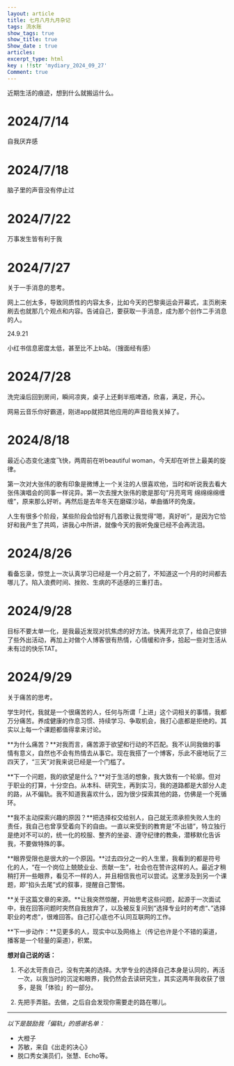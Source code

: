 ```yaml
---
layout: article
title: 七月八月九月杂记
tags: 流水账
show_tags: true
show_title: true
Show_date : true
articles:
excerpt_type: html
key : !!str 'mydiary_2024_09_27'
Comment: true
---
```


近期生活的痕迹，想到什么就搬运什么。

<!--more-->

# 2024/7/14

自我厌弃感

# 2024/7/18

脑子里的声音没有停止过

# 2024/7/22

万事发生皆有利于我

# 2024/7/27

关于一手消息的思考。

网上二创太多，导致同质性的内容太多，比如今天的巴黎奥运会开幕式，主页刷来刷去也就那几个观点和内容。告诫自己，要获取一手消息，成为那个创作二手消息的人。

24.9.21

小红书信息密度太低，甚至比不上b站。（搜面经有感）

# 2024/7/28

洗完澡后回到房间，瞬间凉爽，桌子上还剩半瓶啤酒，欣喜，满足，开心。

网易云音乐你好霸道，刚进app就把其他应用的声音给我关掉了。

# 2024/8/18

最近心态变化速度飞快，两周前在听beautiful woman，今天却在听世上最美的旋律。

第一次对大张伟的歌有印象是微博上一个关注的人很喜欢他，当时和听说我去看大张伟演唱会的同事一样诧异。第一次去搜大张伟的歌是那句“月亮弯弯 绵绵绵绵缠缠”，原来那么好听。再然后是去年冬天在磨碟沙站，单曲循环的免废。

人生有很多个阶段，某些阶段会恰好有几首歌让我觉得“嗯，真好听”，是因为它恰好和我产生了共鸣，讲我心中所讲，就像今天的我听免废已经不会再流泪。

# 2024/8/26

看备忘录，惊觉上一次认真学习已经是一个月之前了，不知道这一个月的时间都去哪儿了。陷入浪费时间、挫败、生病的不适感的三重打击。

# 2024/9/28

目标不要太单一化，是我最近发现对抗焦虑的好方法。快离开北京了，给自己安排了些外出活动，再加上对做个人博客很有热情，心情缓和许多，拾起一些对生活从未有过的快乐TAT。

# 2024/9/29

关于痛苦的思考。

学生时代，我就是一个很痛苦的人，任何与所谓「上进」这个词相关的事情，我都万分痛苦。养成健康的作息习惯、持续学习、争取机会，我打心底都是拒绝的。其实以上每一个课题都值得拿来讨论。

**为什么痛苦？**对我而言，痛苦源于欲望和行动的不匹配。我不认同我做的事情有意义，自然也不会有热情去从事它。现在我搭了一个博客，乐此不疲地玩了三四天了，“三天”对我来说已经是一个门槛了。

**下一个问题，我的欲望是什么？**对于生活的想象，我大致有一个轮廓。但对于职业的打算，十分空白。从本科、研究生，再到实习，我的道路都是大部分人走的路，从不偏轨。我不知道我喜欢什么，因为很少探索其他的路，仿佛是一个死循环。

**我不主动探索兴趣的原因？**把选择权交给别人，自己就无须承担失败人生的责任，我自己也曾享受着向下的自由。一直以来受到的教育是“不出错”，特立独行是绝对不可以的，统一化的校服、整齐的坐姿、遵守纪律的教条，潜移默化告诉我，不要做特殊的事。

**眼界受限也是很大的一个原因。**过去四分之一的人生里，我看到的都是符号化的人，“在一个岗位上兢兢业业、贡献一生”，社会也在赞许这样的人。最近才稍稍打开一些眼界，看见不一样的人，并且相信我也可以尝试。这里涉及到另一个课题，即“掐头去尾”式的叙事，提醒自己警惕。

**关于这篇文章的来源。**让我突然惊醒，开始思考这些问题，起源于一次面试中，我在回答问题时突然自我放弃了，以及被反复问到“选择专业时的考虑“、”选择职业的考虑“，很难回答。自己打心底也不认同互联网的工作。

**下一步动作：**见更多的人，现实中以及网络上（传记也许是个不错的渠道，播客是一个轻量的渠道），积累。

**想对自己说的话：**

1. 不必太苛责自己，没有完美的选择。大学专业的选择自己本身是认同的，再活一次，以我当时的沉淀和眼界，我仍然会去读研究生，其实这两年我收获了很多，是我「体验」的一部分。

2. 先把手弄脏。去做，之后自会发现你需要走的路在哪儿。

---

*以下是鼓励我「偏轨」的感谢名单：*

- 大橙子
- 苏敏，来自《出走的决心》
- 脱口秀女演员们，张慧、Echo等。
